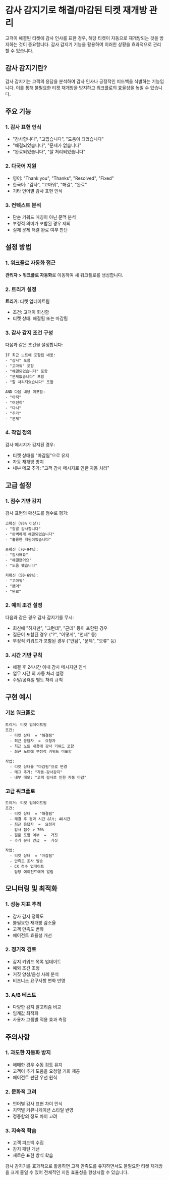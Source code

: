 # 감사 감지기로 해결/마감된 티켓 재개방 관리

고객이 해결된 티켓에 감사 인사를 표한 경우, 해당 티켓이 자동으로 재개방되는 것을 방지하는 것이 중요합니다. 감사 감지기 기능을 활용하여 이러한 상황을 효과적으로 관리할 수 있습니다.

## 감사 감지기란?

감사 감지기는 고객의 응답을 분석하여 감사 인사나 긍정적인 피드백을 식별하는 기능입니다. 이를 통해 불필요한 티켓 재개방을 방지하고 워크플로의 효율성을 높일 수 있습니다.

## 주요 기능

### 1. 감사 표현 인식
- "감사합니다", "고맙습니다", "도움이 되었습니다"
- "해결되었습니다", "문제가 없습니다"
- "완료되었습니다", "잘 처리되었습니다"

### 2. 다국어 지원
- 영어: "Thank you", "Thanks", "Resolved", "Fixed"
- 한국어: "감사", "고마워", "해결", "완료"
- 기타 언어별 감사 표현 인식

### 3. 컨텍스트 분석
- 단순 키워드 매칭이 아닌 문맥 분석
- 부정적 의미가 포함된 경우 제외
- 실제 문제 해결 완료 여부 판단

## 설정 방법

### 1. 워크플로 자동화 접근

**관리자 &gt; 워크플로 자동화**로 이동하여 새 워크플로를 생성합니다.

### 2. 트리거 설정

**트리거**: 티켓 업데이트됨
- 조건: 고객이 회신함
- 티켓 상태: 해결됨 또는 마감됨

### 3. 감사 감지 조건 구성

다음과 같은 조건을 설정합니다:

```
IF 최근 노트에 포함된 내용:
- "감사" 포함
- "고마워" 포함  
- "해결되었습니다" 포함
- "문제없습니다" 포함
- "잘 처리되었습니다" 포함

AND 다음 내용 미포함:
- "아직" 
- "여전히"
- "다시"
- "추가"
- "문제"
```

### 4. 작업 정의

감사 메시지가 감지된 경우:
- 티켓 상태를 "마감됨"으로 유지
- 자동 재개방 방지
- 내부 메모 추가: "고객 감사 메시지로 인한 자동 처리"

## 고급 설정

### 1. 점수 기반 감지

감사 표현의 확신도를 점수로 평가:

```
고확신 (95% 이상):
- "정말 감사합니다"
- "완벽하게 해결되었습니다"
- "훌륭한 지원이었습니다"

중확신 (70-94%):
- "감사해요"
- "해결됐어요"
- "도움 됐습니다"

저확신 (50-69%):
- "고마워"
- "됐어"
- "완료"
```

### 2. 예외 조건 설정

다음과 같은 경우 감사 감지기를 무시:

- 회신에 "하지만", "그런데", "근데" 등이 포함된 경우
- 질문이 포함된 경우 ("?", "어떻게", "언제" 등)
- 부정적 키워드가 포함된 경우 ("안됨", "문제", "오류" 등)

### 3. 시간 기반 규칙

- 해결 후 24시간 이내 감사 메시지만 인식
- 업무 시간 외 자동 처리 설정
- 주말/공휴일 별도 처리 규칙

## 구현 예시

### 기본 워크플로

```
트리거: 티켓 업데이트됨
조건: 
  - 티켓 상태  = "해결됨"
  - 최근 응답자  =  요청자
  - 최근 노트 내용에 감사 키워드 포함
  - 최근 노트에 부정적 키워드 미포함

작업:
  - 티켓 상태를 "마감됨"으로 변경
  - 태그 추가: "자동-감사감지"
  - 내부 메모: "고객 감사로 인한 자동 마감"
```

### 고급 워크플로

```
트리거: 티켓 업데이트됨
조건:
  - 티켓 상태  = "해결됨"
  - 해결 후 경과 시간 &lt; 48시간
  - 최근 응답자  =  요청자
  - 감사 점수 > 70%
  - 질문 포함 여부  =  거짓
  - 추가 문제 언급  =  거짓

작업:
  - 티켓 상태  = "마감됨"
  - 만족도 조사 발송
  - CX 점수 업데이트
  - 담당 에이전트에게 알림
```

## 모니터링 및 최적화

### 1. 성능 지표 추적

- 감사 감지 정확도
- 불필요한 재개방 감소율
- 고객 만족도 변화
- 에이전트 효율성 개선

### 2. 정기적 검토

- 감지 키워드 목록 업데이트
- 예외 조건 조정
- 거짓 양성/음성 사례 분석
- 비즈니스 요구사항 변화 반영

### 3. A/B 테스트

- 다양한 감지 알고리즘 비교
- 임계값 최적화
- 사용자 그룹별 적용 효과 측정

## 주의사항

### 1. 과도한 자동화 방지

- 애매한 경우 수동 검토 유지
- 고객이 추가 도움을 요청할 기회 제공
- 에이전트 판단 우선 원칙

### 2. 문화적 고려

- 언어별 감사 표현 차이 인식
- 지역별 커뮤니케이션 스타일 반영
- 정중함의 정도 차이 고려

### 3. 지속적 학습

- 고객 피드백 수집
- 감지 패턴 개선
- 새로운 표현 방식 학습

감사 감지기를 효과적으로 활용하면 고객 만족도를 유지하면서도 불필요한 티켓 재개방을 크게 줄일 수 있어 전체적인 지원 효율성을 향상시킬 수 있습니다.